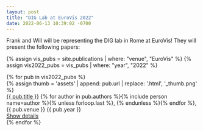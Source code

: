 ```yaml
---
layout: post
title: "DIG Lab at EuroVis 2022"
date: 2022-06-13 10:39:02 -0700
---
```


Frank and Will will be representing the DIG lab in Rome at EuroVis!  They will present the following papers:

{% assign vis_pubs = site.publications | where: "venue", "EuroVis" %}
{% assign vis2022_pubs = vis_pubs | where: "year", "2022" %}

<div class="mv3">
      {% for pub in vis2022_pubs %}
      <div class="mt4 mt3-ns flex flex-row-ns flex-column">
        {% assign thumb = 'assets' | append: pub.url | replace: '.html',
        '_thumb.png' %}
        <div
          class="h3 mr3-ns mb2 mb0-ns flex-shrink-0 preview-image ba b--black-05 db"
          style="background-image: url('{{ thumb | relative_url }}')"
        ></div>
        <div class="measure-wide">
          <div class="mb1">
            <a href="{{ pub.url }}" class="b link black hover-cmu-red"
              >{{ pub.title }}</a
            >
            <span class="fw2">
              {% for author in pub.authors %}{% include person name=author %}{%
              unless forloop.last %}, {% endunless %}{% endfor %}</span
            >, <span class="nowrap">{{ pub.venue }} {{ pub.year }}</span>
          </div>
          <a href="{{ pub.url }}" class="cta">Show details</a>
        </div>
      </div>
      {% endfor %}
    </div>